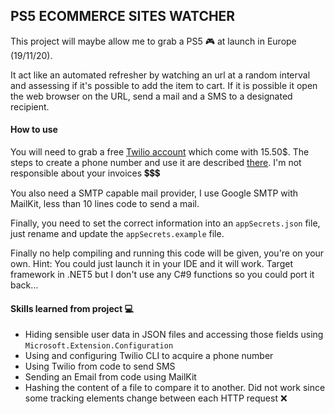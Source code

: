 ## PS5 ECOMMERCE SITES WATCHER

This project will maybe allow me to grab a PS5 🎮 at launch in Europe (19/11/20). 

It act like an automated refresher by watching an url at a random interval and assessing if it's possible to add the item to cart. If it is possible it open the web browser on the URL, send a mail and a SMS to a designated recipient.

#### How to use

You will need to grab a free [Twilio account](https://www.twilio.com/try-twilio) which come with 15.50$. The steps to create a phone number and use it are described [there](https://www.twilio.com/docs/sms/quickstart/csharp-dotnet-core). I'm not responsible about your invoices 💲💲💲

You also need a SMTP capable mail provider, I use Google SMTP with MailKit, less than 10 lines code to send a mail.

Finally, you need to set the correct information into an `appSecrets.json` file, just rename and update the `appSecrets.example` file.

Finally no help compiling and running this code will be given, you're on your own. Hint: You could just launch it in your IDE and it will work. Target framework in .NET5 but I don't use any C#9 functions so you could port it back…

#### Skills learned from project 💻

- Hiding sensible user data in JSON files and accessing those fields using `Microsoft.Extension.Configuration`
- Using and configuring Twilio CLI to acquire a phone number
- Using Twilio from code to send SMS
- Sending an Email from code using MailKit
- Hashing the content of a file to compare it to another. Did not work since some tracking elements change between each HTTP request ❌

